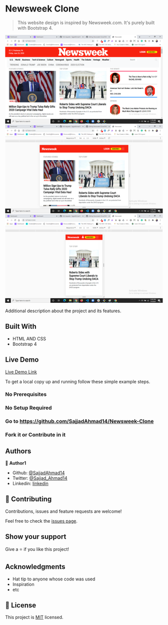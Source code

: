 # Newsweek Clone

> This website design is inspired by Newsweek.com. It's purely built with Bootstrap 4.

![Large Viewport Screen shot](./assets/images/lg-view.png)
![Medium Viewport Screen shot](./assets/images/md-view.png)
![Small Viewport Screen shot](./assets/images/sm-view.png)

Additional description about the project and its features.

## Built With

- HTML AND CSS
- Bootstrap 4

## Live Demo

[Live Demo Link](https://rawcdn.githack.com/SajjadAhmad14/Newsweek-Clone/b77d26c30fc6b1a82d8460818f8414e5b79722e8/index.html)

To get a local copy up and running follow these simple example steps.

### No Prerequisites

### No Setup Required

### Go to https://github.com/SajjadAhmad14/Newsweek-Clone

### Fork it or Contribute in it

## Authors

👤 **Author1**

- Github: [@SajjadAhmad14](https://github.com/SajjadAhmad14)
- Twitter: [@Sajjad_Ahmad14](https://twitter.com/Sajjad_Ahmad14)
- Linkedin: [linkedin](https://www.linkedin.com/in/sajjad-ahmad-86102117a/)


## 🤝 Contributing

Contributions, issues and feature requests are welcome!

Feel free to check the [issues page](https://github.com/SajjadAhmad14/Newsweek-Clone/issues).

## Show your support

Give a ⭐️ if you like this project!

## Acknowledgments

- Hat tip to anyone whose code was used
- Inspiration
- etc

## 📝 License

This project is [MIT](lic.url) licensed.
